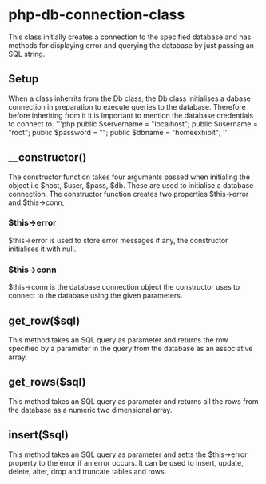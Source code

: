 # php-db-connection-class
This class initially creates a connection to the specified database and has methods for displaying error and querying the database by just passing an SQL string.

## Setup
When a class inherrits from the Db class, the Db class initialises a dabase connection in preparation to execute queries to the database. Therefore before inheriting from it it is important to mention the database credentials to connect to. 
'''php
	public $servername = "localhost";
	public $username = "root";
	public $password = "";
	public $dbname = "homeexhibit";
'''

## __constructor()
The constructor function takes four arguments passed when initialing the object i.e $host, $user, $pass, $db. These are used to initialise a database connection.
The constructor function creates two properties $this->error and $this->conn,
### $this->error
$this->error is used to store error messages if any, the constructor initialises it with null.
### $this->conn
$this->conn is the database connection object the constructor uses to connect to the database using the given parameters.

## get_row($sql)
This method takes an SQL query as parameter and returns the row specified by a parameter in the query from the database as an associative array.

## get_rows($sql)
This method takes an SQL query as parameter and returns all the rows from the database as a numeric two dimensional array.

## insert($sql)
This method takes an SQL query as parameter and setts the $this->error property to the error if an error occurs.
It can be used to insert, update, delete, alter, drop and truncate tables and rows.
